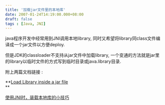 ```yaml
---
title: '加载jar文件里的本地库'
date: 2007-01-24T14:19:00.000+08:00
draft: false
tags : [Java, JNI]
---
```


java程序开发中经常用到JNI调用本地library, 同时又希望将library同class文件编译成一个jar文件以方便deploy.

但是JDK的classloader不支持从jar文件中加载library, 一个变通的方法就是jar里的library以临时文件的方式写到临时目录或java.library目录.

附上两篇文档链接 :

[](http://www.javaworld.com.tw/jute/post/view?bid=29&id=173624&tpg=1&ppg=1&sty=1&age=0#173624)**[Load Library inside a jar file](http://www.javaworld.com.tw/jute/post/view?bid=29&id=173624&tpg=1&ppg=1&sty=1&age=0#173624)  
**

[使用JNI时，装载本地库的小技巧](http://www.javaeye.com/topic/17713 "固定链接：使用JNI时，装载本地库的小技巧")